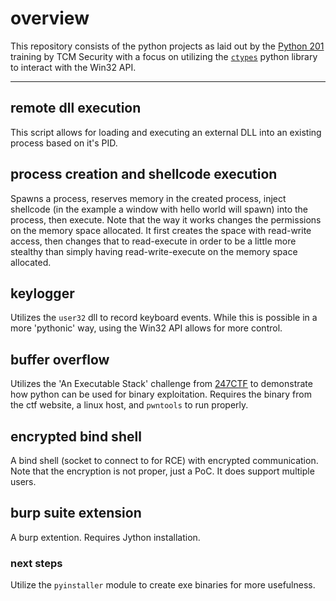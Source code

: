 # overview

This repository consists of the python projects as laid out by the [Python 201](https://academy.tcm-sec.com/p/python-201-for-hackers) training by TCM Security with a focus on utilizing the [`ctypes`](https://docs.python.org/3/library/ctypes.html) python library to interact with the Win32 API. 

---

## remote dll execution
This script allows for loading and executing an external DLL into an existing process based on it's PID.

## process creation and shellcode execution
Spawns a process, reserves memory in the created process, inject shellcode (in the example a window with hello world will spawn) into the process, then execute. Note that the way it works changes the permissions on the memory space allocated. It first creates the space with read-write access, then changes that to read-execute in order to be a little more stealthy than simply having read-write-execute on the memory space allocated. 

## keylogger
Utilizes the `user32` dll to record keyboard events. While this is possible in a more 'pythonic' way, using the Win32 API allows for more control. 

## buffer overflow
Utilizes the 'An Executable Stack' challenge from [247CTF](https://247ctf.com/) to demonstrate how python can be used for binary exploitation. Requires the binary from the ctf website, a linux host, and `pwntools` to run properly. 

## encrypted bind shell
A bind shell (socket to connect to for RCE) with encrypted communication. Note that the encryption is not proper, just a PoC. It does support multiple users.

## burp suite extension
A burp extention. Requires Jython installation.

### next steps
Utilize the `pyinstaller` module to create exe binaries for more usefulness. 